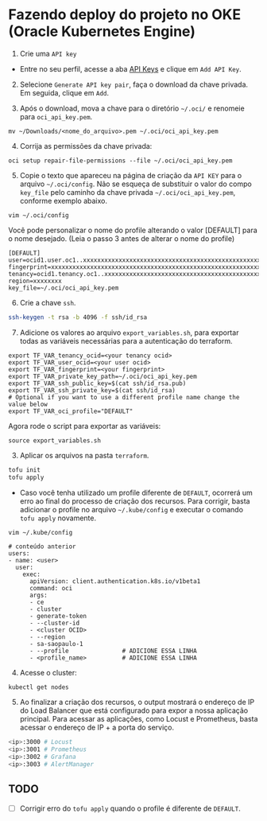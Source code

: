# Fazendo deploy do projeto no OKE (Oracle Kubernetes Engine)

1. Crie uma `API key`

- Entre no seu perfil, acesse a aba [API Keys](https://cloud.oracle.com/identity/domains/my-profile/api-keys) e clique em `Add API Key`.

2. Selecione `Generate API key pair`, faça o download da chave privada. Em seguida, clique em `Add`.

3. Após o download, mova a chave para o diretório `~/.oci/` e renomeie para `oci_api_key.pem`.

```
mv ~/Downloads/<nome_do_arquivo>.pem ~/.oci/oci_api_key.pem
```

4. Corrija as permissões da chave privada:

```
oci setup repair-file-permissions --file ~/.oci/oci_api_key.pem
```

5. Copie o texto que apareceu na página de criação da `API KEY` para o arquivo `~/.oci/config`. Não se esqueça de substituir o valor do compo `key_file` pelo caminho da chave privada `~/.oci/oci_api_key.pem`, conforme exemplo abaixo.

```
vim ~/.oci/config
```

Você pode personalizar o nome do profile alterando o valor [DEFAULT] para o nome desejado. (Leia o passo 3 antes de alterar o nome do profile)

```
[DEFAULT]
user=ocid1.user.oc1..xxxxxxxxxxxxxxxxxxxxxxxxxxxxxxxxxxxxxxxxxxxxxxxxxxxxxxxxxxxx
fingerprint=xxxxxxxxxxxxxxxxxxxxxxxxxxxxxxxxxxxxxxxxxxxxxxxxxxxxxxxxxxxx
tenancy=ocid1.tenancy.oc1..xxxxxxxxxxxxxxxxxxxxxxxxxxxxxxxxxxxxxxxxxxxxxxxxxxxxxxxxxxxx
region=xxxxxxxx
key_file=~/.oci/oci_api_key.pem
```

6. Crie a chave `ssh`.

```bash
ssh-keygen -t rsa -b 4096 -f ssh/id_rsa
```

7. Adicione os valores ao arquivo `export_variables.sh`, para exportar todas as variáveis necessárias para a autenticação do terraform.

```
export TF_VAR_tenancy_ocid=<your tenancy ocid>
export TF_VAR_user_ocid=<your user ocid>
export TF_VAR_fingerprint=<your fingerprint>
export TF_VAR_private_key_path=~/.oci/oci_api_key.pem
export TF_VAR_ssh_public_key=$(cat ssh/id_rsa.pub)
export TF_VAR_ssh_private_key=$(cat ssh/id_rsa)
# Optional if you want to use a different profile name change the value below
export TF_VAR_oci_profile="DEFAULT"
```

Agora rode o script para exportar as variáveis:

```
source export_variables.sh
```

3. Aplicar os arquivos na pasta `terraform`.

```bash
tofu init
tofu apply
```

* Caso você tenha utilizado um profile diferente de `DEFAULT`, ocorrerá um erro ao final do processo de criação dos recursos. Para corrigir, basta adicionar o profile no arquivo `~/.kube/config` e executar o comando `tofu apply` novamente.

```
vim ~/.kube/config
```

```
# conteúdo anterior
users:
- name: <user>
  user:
    exec:
      apiVersion: client.authentication.k8s.io/v1beta1
      command: oci
      args:
      - ce
      - cluster
      - generate-token
      - --cluster-id
      - <cluster OCID>
      - --region
      - sa-saopaulo-1
      - --profile               # ADICIONE ESSA LINHA
      - <profile_name>          # ADICIONE ESSA LINHA

```

4. Acesse o cluster:

```bash
kubectl get nodes
```

5. Ao finalizar a criação dos recursos, o output mostrará o endereço de IP do Load Balancer que está configurado para expor a nossa aplicação principal. Para acessar as aplicações, como Locust e Prometheus, basta acessar o endereço de IP + a porta do serviço.

```bash
<ip>:3000 # Locust
<ip>:3001 # Prometheus
<ip>:3002 # Grafana
<ip>:3003 # AlertManager
```


## TODO

- [ ] Corrigir erro do `tofu apply` quando o profile é diferente de `DEFAULT`.